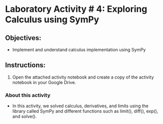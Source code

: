 # Laboratory Activity # 4: Exploring Calculus using SymPy

## Objectives:
- Implement and understand calculus implementation using SymPy

## Instructions:
1. Open the attached activity notebook and create a copy of the activity notebook in your Google Drive.

### About this activity
- In this activity, we solved calculus, derivatives, and limits using the library called SymPy and different functions such as limit(), diff(), exp(), and solve().
